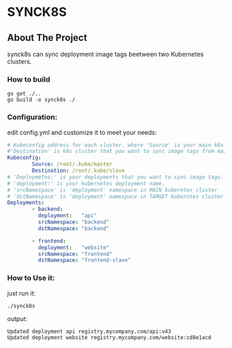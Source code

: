 # SYNCK8S
## About The Project
synck8s can sync deployment image tags beetween two Kubernetes clusters.   
### How to build
```
go get ./..
go build -o synck8s ./
```
### Configuration:   
edit config.yml and customize it to meet your needs:   
```yaml
# Kubeconfig address for each cluster. where 'Source' is your main k8s cluster and
#'Destination' is k8s cluster that you want to sync image tags from main cluster.' 
Kubeconfig:
        Source: /root/.kube/master
        Destination: /root/.kube/slave
# 'Deploymetns:' is your deployments that you want to sync image tags.
# 'deployment:' is your kubernetes deployment name.
# 'srcNamespace' is 'deployment' namespace in MAIN kuberntes cluster
# 'dstNamespace' is 'deployment' namespace in TARGET kuberntes cluster
Deployments:
        - backend:
          deployment:   "api"
          srcNamespace: "backend"
          dstNamespace: "backend"

        - frontend:
          deployment:   "website"
          srcNamespace: "frontend"
          dstNamespace: "frontend-slave"
```

### How to Use it:
just run it:   
```
./synck8s
```
output:   
```
Updated deployment api registry.mycompany.com/api:v43
Updated deployment website registry.mycompany.com/website:cd8e1acd

```
